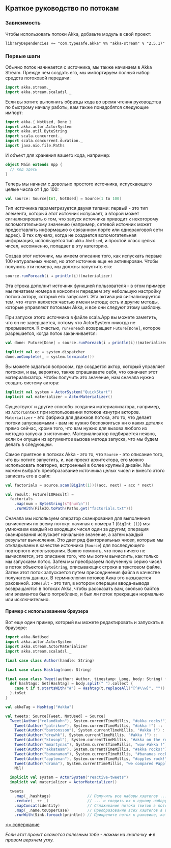 ## Краткое руководство по потокам

### Зависимость
Чтобы использовать потоки Akka, добавьте модуль в свой проект:

```sbtshell
libraryDependencies += "com.typesafe.akka" %% "akka-stream" % "2.5.17"
```

### Первые шаги
Обычно поток начинается с источника, мы также начинаем в Akka Stream. Прежде чем создать его, мы импортируем 
полный набор средств потоковой передачи:

```scala
import akka.stream._
import akka.stream.scaladsl._
```
Если вы хотите выполнить образцы кода во время чтения руководства по быстрому началу работы, вам также понадобятся следующие импорт:

```scala
import akka.{ NotUsed, Done }
import akka.actor.ActorSystem
import akka.util.ByteString
import scala.concurrent._
import scala.concurrent.duration._
import java.nio.file.Paths
```

И объект для хранения вашего кода, например:
```scala
object Main extends App {
  // код здесь
}
```
Теперь мы начнем с довольно простого источника, испускающего целые числа от 1 до 100:

```scala
val source: Source[Int, NotUsed] = Source(1 to 100)
```
Тип источника параметризуется двумя типами: первый - это тип элемента, который этот источник испускает, а второй может 
сигнализировать о том, что запуск источника приводит к некоторому вспомогательному значению (например, сетевой источник 
может предоставлять информацию о связанном порте или одноранговой сети адрес). В тех случаях, когда не создается 
вспомогательная информация, используется тип `akka.NotUsed`, и простой класс целых чисел, несомненно, попадает в эту категорию.

Создав этот источник, мы имеем описание того, как испускать первые 100 натуральных чисел, но этот источник еще не 
активирован. Чтобы получить эти номера, мы должны запустить его:

```scala
source.runForeach(i ⇒ println(i))(materializer)
```
Эта строка дополнит источник функцией пользователя - в этом примере мы печатаем номера в консоли и передаем эту 
небольшую настройку потока aктору, который его запускает. Эта активация сигнализируется тем, что «run» является 
частью имени метода; есть и другие методы, которые управляют потоками Akka, и все они следуют этому шаблону.

При запуске этого источника в файле scala.App вы можете заметить, что он не завершается, потому что ActorSystem 
никогда не прерывается. К счастью, `runForeach` возвращает `Future[Done]`, которое разрешается, когда поток заканчивается:

```scala
val done: Future[Done] = source.runForeach(i ⇒ println(i))(materializer)

implicit val ec = system.dispatcher
done.onComplete(_ ⇒ system.terminate())
```

Вы можете задаться вопросом, где создается aктор, который управляет потоком, и вы, вероятно, также спрашиваете 
себя, что означает этот материализатор. Чтобы получить это значение, нам сначала нужно создать систему aктора:

```scala
implicit val system = ActorSystem("QuickStart")
implicit val materializer = ActorMaterializer()
```
Существуют и другие способы создания материализатора, например, из `ActorContext` при использовании потоков изнутри 
акторов. `Materializer` - это фабрика для движков потока, это то, что делает потоки запускаемыми - вам не нужно 
беспокоиться ни о каких деталях прямо сейчас, кроме того, что вам нужно для вызова любого из методов запуска в источнике. 
Материализатор подбирается неявно, если он опущен из аргументов вызова метода запуска, что мы будем делать в следующем.

Самое приятное в потоках Akka - это то, что `Source` - это описание того, что вы хотите запустить, и, как проект 
архитектора, его можно использовать повторно, встроенный в более крупный дизайн. Мы можем выбрать преобразование 
источника целых чисел и вместо этого записать его в файл:

```scala
val factorials = source.scan(BigInt(1))((acc, next) ⇒ acc * next)

val result: Future[IOResult] =
  factorials
    .map(num ⇒ ByteString(s"$num\n"))
    .runWith(FileIO.toPath(Paths.get("factorials.txt")))
```

Сначала мы используем оператор сканирования для выполнения вычисления по всему потоку: начиная с номера 1 (`BigInt (1)`) 
мы умножаем каждый из входящих чисел один за другим; операция сканирования испускает начальное значение, а затем каждый 
результат вычисления. Это дает ряд факториальных чисел, которые мы откладываем в качестве источника (`Source`) для последующего 
повторного использования. Важно помнить, что пока ничего не вычисляется, это описание того, что мы хотим вычислить, 
как только мы запускаем поток. Затем мы преобразуем полученную серию чисел в поток объектов `ByteString`, описывающих 
строки в текстовом файле. Затем этот поток запускается путем присоединения файла в качестве получателя данных. В 
терминологии потоков Акка это называется раковиной. `IOResult` - это тип, в котором операции ввода-вывода возвращаются в 
потоках Akka, чтобы рассказать вам, сколько байтов или элементов было потреблено, и был ли поток прекращен нормально 
или исключительно.

#### Пример с использованием браузера
Вот еще один пример, который вы можете редактировать и запускать в браузере:
```scala
import akka.NotUsed
import akka.actor.ActorSystem
import akka.stream.ActorMaterializer
import akka.stream.scaladsl._

final case class Author(handle: String)

final case class Hashtag(name: String)

final case class Tweet(author: Author, timestamp: Long, body: String) {
  def hashtags: Set[Hashtag] = body.split(" ").collect {
    case t if t.startsWith("#") ⇒ Hashtag(t.replaceAll("[^#\\w]", ""))
  }.toSet
}

val akkaTag = Hashtag("#akka")

val tweets: Source[Tweet, NotUsed] = Source(
  Tweet(Author("rolandkuhn"), System.currentTimeMillis, "#akka rocks!") ::
    Tweet(Author("patriknw"), System.currentTimeMillis, "#akka !") ::
    Tweet(Author("bantonsson"), System.currentTimeMillis, "#akka !") ::
    Tweet(Author("drewhk"), System.currentTimeMillis, "#akka !") ::
    Tweet(Author("ktosopl"), System.currentTimeMillis, "#akka on the rocks!") ::
    Tweet(Author("mmartynas"), System.currentTimeMillis, "wow #akka !") ::
    Tweet(Author("akkateam"), System.currentTimeMillis, "#akka rocks!") ::
    Tweet(Author("bananaman"), System.currentTimeMillis, "#bananas rock!") ::
    Tweet(Author("appleman"), System.currentTimeMillis, "#apples rock!") ::
    Tweet(Author("drama"), System.currentTimeMillis, "we compared #apples to #oranges!") ::
    Nil)

  implicit val system = ActorSystem("reactive-tweets")
  implicit val materializer = ActorMaterializer()

  tweets
    .map(_.hashtags)                // Получить все наборы хэштегов ...
    .reduce(_ ++ _)                 // ... и сводить их к одному набору, удаляя дубликаты во всех твитах
    .mapConcat(identity)            // Сглаживание потока твитов в поток хэштегов
    .map(_.name.toUpperCase)        // Преобразование всех хэштегов в верхний регистр
    .runWith(Sink.foreach(println)) // Прикрепите поток к раковине, который, наконец, распечатает хэштеги
```


[<= содержание](https://github.com/steklopod/Akka-Streams/blob/master/readme.md)

_Если этот проект окажется полезным тебе - нажми на кнопочку **`★`** в правом верхнем углу._


